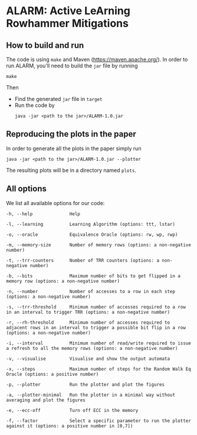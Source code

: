 # ALARM: Active LeArning Rowhammer Mitigations

## How to build and run
The code is using `make` and Maven (https://maven.apache.org/). In order to run ALARM, you'll need to 
build the `jar` file by running 
```
make
``` 
Then

- Find the generated `jar` file in `target`
- Run the code by 
  ```
  java -jar <path to the jar>/ALARM-1.0.jar
  ```

## Reproducing the  plots in the paper

In order to generate all the plots in the paper simply run
```
java -jar <path to the jar>/ALARM-1.0.jar --plotter 
```
The resulting plots will be in a directory named `plots`.

## All  options
We list all available options for our code:

```
-h, --help              Help

-l, --learning          Learning Algorithm (options: ttt, lstar)

-o, --oracle            Equivalence Oracle (options: rw, wp, rwp)

-m, --memory-size       Number of memory rows (options: a non-negative number)

-t, --trr-counters      Number of TRR counters (options: a non-negative number)

-b, --bits              Maximum number of bits to get flipped in a memory row (options: a non-negative number)

-n, --number            Number of accesses to a row in each step (options: a non-negative number)

-s, --trr-threshold     Minimum number of accesses required to a row in an interval to trigger TRR (options: a non-negative number)

-r, --rh-threshold      Minimum number of accesses required to adjacent rows in an interval to trigger a possible bit flip in a row (options: a non-negative number)

-i, --interval          Minimum number of read/write required to issue a refresh to all the memory rows (options: a non-negative number)

-v, --visualise         Visualise and show the output automata

-x, --steps             Maximum number of steps for the Random Walk Eq Oracle (options: a positive number)

-p, --plotter           Run the plotter and plot the figures

-a, --plotter-minimal   Run the plotter in a minimal way without averaging and plot the figures

-e, --ecc-off           Turn off ECC in the memory

-f, --factor            Select a specific parameter to run the plotter against it (options: a positive number in [0,7])

```

